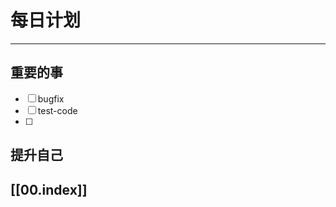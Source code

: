 
# 每日计划
---
## 重要的事

- [ ]  bugfix
- [ ]  test-code
- [ ]  



## 提升自己

  



## [[00.index]]










